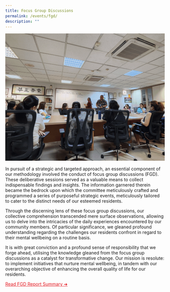 ```yaml
---
title: Focus Group Discussions
permalink: /events/fgd/
description: ""
---
```

![](/images/fgd%20gif.gif)

In pursuit of a strategic and targeted approach, an essential component of our methodology involved the conduct of focus group discussions (FGD). These deliberative sessions served as a valuable means to collect indispensable findings and insights. The information garnered therein became the bedrock upon which the committee meticulously crafted and programmed a series of purposeful strategic events, meticulously tailored to cater to the distinct needs of our esteemed residents.

Through the discerning lens of these focus group discussions, our collective comprehension transcended mere surface observations, allowing us to delve into the intricacies of the daily experiences encountered by our community members. Of particular significance, we gleaned profound understanding regarding the challenges our residents confront in regard to their mental wellbeing on a routine basis.

It is with great conviction and a profound sense of responsibility that we forge ahead, utilising the knowledge gleaned from the focus group discussions as a catalyst for transformative change. Our mission is resolute: to implement initiatives that nurture mental wellbeing, in tandem with our overarching objective of enhancing the overall quality of life for our residents.

<a style="color: #e41b23 !important;" href="https://zhenghua.pa.gov.sg/files/fgd report summary.pdf">Read FGD Report Summary ➜</a>